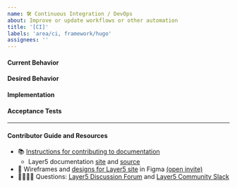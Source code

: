 ```yaml
---
name: 🛠 Continuous Integration / DevOps
about: Improve or update workflows or other automation
title: '[CI]'
labels: 'area/ci, framework/hugo'
assignees: ''
---
```

#### Current Behavior
<!-- A brief description of what the problem is. (e.g. I need to be able to...) -->

#### Desired Behavior
<!-- A brief description of what you expected to happen. -->

#### Implementation
<!-- Specifics on the approach to fulfilling the feature request. -->

#### Acceptance Tests
<!-- Stipulations of functional behavior or non-functional items that must be in-place in order for the issue to be closed. -->

---

#### Contributor Guide and Resources
- 📚 [Instructions for contributing to documentation](https://github.com/layer5io/docs/blob/master/CONTRIBUTING.md)
   - Layer5 documentation [site](https://docs.layer5.io) and [source](https://github.com/layer5io/docs/)
- 🎨 Wireframes and [designs for Layer5 site](https://www.figma.com/file/5ZwEkSJwUPitURD59YHMEN/Layer5-Designs) in Figma [(open invite)](https://www.figma.com/team_invite/redeem/qJy1c95qirjgWQODApilR9)
- 🙋🏾🙋🏼 Questions: [Layer5 Discussion Forum](https://discuss.layer5.io) and [Layer5 Community Slack](http://slack.layer5.io)
